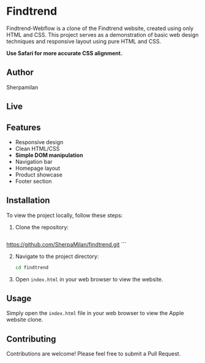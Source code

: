 # Findtrend

Findtrend-Webflow is a clone of the Findtrend website, created using only HTML and CSS. This project serves as a demonstration of basic web design techniques and responsive layout using pure HTML and CSS.

**Use Safari for more accurate CSS alignment.**

## Author

Sherpamilan

## Live



## Features

- Responsive design
- Clean HTML/CSS
- **Simple DOM manipulation**
- Navigation bar
- Homepage layout
- Product showcase
- Footer section

## Installation

To view the project locally, follow these steps:

1. Clone the repository:
    ```bash 
https://github.com/SherpaMilan/findtrend.git
    ```

2. Navigate to the project directory:
    ```bash
    cd findtrend
    ```

3. Open `index.html` in your web browser to view the website.

## Usage

Simply open the `index.html` file in your web browser to view the Apple website clone.

## Contributing

Contributions are welcome! Please feel free to submit a Pull Request.




